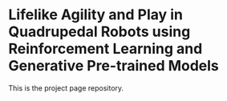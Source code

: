 # Lifelike Agility and Play in Quadrupedal Robots using Reinforcement Learning and Generative Pre-trained Models

This is the project page repository.
